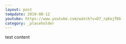 ```yaml
---
layout: post
tempdate: 2019-08-12
youtube: https://www.youtube.com/watch?v=D7_rpEejTKk
category: _placeholder
---
```

test content